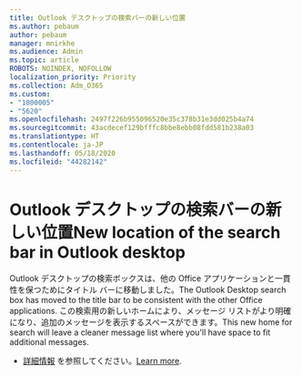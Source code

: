 ```yaml
---
title: Outlook デスクトップの検索バーの新しい位置
ms.author: pebaum
author: pebaum
manager: mnirkhe
ms.audience: Admin
ms.topic: article
ROBOTS: NOINDEX, NOFOLLOW
localization_priority: Priority
ms.collection: Adm_O365
ms.custom:
- "1800005"
- "5620"
ms.openlocfilehash: 2497f226b955096520e35c378b31e3dd025b4a74
ms.sourcegitcommit: 43acdecef129bfffc8bbe8ebb08fdd581b238a03
ms.translationtype: HT
ms.contentlocale: ja-JP
ms.lasthandoff: 05/18/2020
ms.locfileid: "44282142"
---
```

# <a name="new-location-of-the-search-bar-in-outlook-desktop"></a><span data-ttu-id="904e3-102">Outlook デスクトップの検索バーの新しい位置</span><span class="sxs-lookup"><span data-stu-id="904e3-102">New location of the search bar in Outlook desktop</span></span>

<span data-ttu-id="904e3-103">Outlook デスクトップの検索ボックスは、他の Office アプリケーションと一貫性を保つためにタイトル バーに移動しました。</span><span class="sxs-lookup"><span data-stu-id="904e3-103">The Outlook Desktop search box has moved to the title bar to be consistent with the other Office applications.</span></span> <span data-ttu-id="904e3-104">この検索用の新しいホームにより、メッセージ リストがより明確になり、追加のメッセージを表示するスペースができます。</span><span class="sxs-lookup"><span data-stu-id="904e3-104">This new home for search will leave a cleaner message list where you'll have space to fit additional messages.</span></span>
- <span data-ttu-id="904e3-105">[詳細情報](https://support.microsoft.com/ja-JP/office/96fee452-80cd-492d-a35c-5c37584b416b) を参照してください。</span><span class="sxs-lookup"><span data-stu-id="904e3-105">[Learn more](https://support.microsoft.com/ja-JP/office/96fee452-80cd-492d-a35c-5c37584b416b).</span></span>
